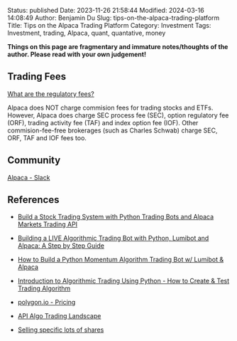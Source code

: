 Status: published
Date: 2023-11-26 21:58:44
Modified: 2024-03-16 14:08:49
Author: Benjamin Du
Slug: tips-on-the-alpaca-trading-platform
Title: Tips on the Alpaca Trading Platform
Category: Investment
Tags: Investment, trading, Alpaca, quant, quantative, money

**Things on this page are fragmentary and immature notes/thoughts of the author. Please read with your own judgement!**

## Trading Fees

[What are the regulatory fees?](https://alpaca.markets/support/regulatory-fees)

Alpaca does NOT charge commision fees for trading stocks and ETFs.
However, 
Alpaca does charge SEC process fee (SEC), option regulatory fee (ORF), trading activity fee (TAF) and index option fee (IOF).
Other commision-fee-free brokerages (such as Charles Schwab)
charge SEC, ORF, TAF and IOF fees too.

## Community

[Alpaca - Slack](https://app.slack.com/client/TD8AD6C1J/CEL9HCSN4)

## References

- [Build a Stock Trading System with Python Trading Bots and Alpaca Markets Trading API](https://www.youtube.com/watch?v=8Vg8GKWrV5M)

- [Building a LIVE Algorithmic Trading Bot with Python, Lumibot and Alpaca: A Step by Step Guide](https://www.youtube.com/watch?v=Dek7sKHJ7Zw)

- [How to Build a Python Momentum Algorithm Trading Bot w/ Lumibot & Alpaca](https://www.youtube.com/watch?v=YjONqP78HHw)

- [Introduction to Algorithmic Trading Using Python - How to Create & Test Trading Algorithm](https://www.youtube.com/watch?v=fqltiq5EahU)

- [polygon.io - Pricing](https://polygon.io/pricing)

- [API Algo Trading Landscape](https://alpaca.markets/learn/algo-trading-landscape/)

- [Selling specific lots of shares](https://forum.alpaca.markets/t/selling-specific-lots-of-shares/956)
